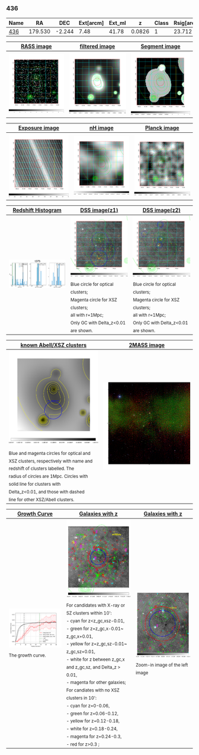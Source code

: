 <div STYLE="page-break-after: always;"></div>

### 436

|Name          |RA          |DEC      | Ext[arcm] | Ext_ml | z    | Class| Rsig[arcmin] | CRsig[c/s] | CR500[c/s] | R500[Mpc] |L500[erg/s]|F500[erg/s/cm^2]| M500[Msun]|Tx[keV]|beta|GC(XSZ,Delta_z<0.01)| GC(OPT,Delta_z<0.01)|GC|alias|
|--------------|------------|------------|---|---|-----------|--------|------|------|----|----|----|----|----|----|----|----|----|----|---|
|[436](script/436.md)     | 179.530       | -2.244       | 7.48    | 41.78   | 0.0826 | 1   | 23.712 |0.176 |0.159 |0.789 |5.027e+43 |2.976e-12 |1.512e+14 |2.835 |0.727 |-, |N, |-, |t375|

|[RASS image](../image/436/436_img.pdf)|[filtered image](../image/436/436_fil.pdf)|[Segment image](../image/436/436_seg.pdf)|
|-------------------|--------------------|-------------------|
| <img src="../image/436/436_img.png" width="300">  | <img src="../image/436/436_fil.png" width="300">   | <img src="../image/436/436_seg.png" width="300">  |

|[Exposure image](../image/436/436_mex.pdf)| [nH image](../image/436/436_nh.pdf)| [Planck image](../image/436/436_p.pdf)|
|-------------------|--------------------|-------------------|
|<img src="../image/436/436_mex.png" width="300">   | <img src="../image/436/436_nh.png" width="300">    | <img src="../image/436/436_p.png" width="300"> |

|[Redshift Histogram](../image/436/436_zg.pdf) | [DSS image(z1)](../image/436/436_dss_z1.pdf)      |  [DSS image(z2)](../image/436/436_dss_z2.pdf)    |
|-------------------|--------------------|-------------------|
|<img src="../image/436/436_zg.png" width="300"> |<img src="../image/436/436_dss_z1.png" width="300"> <sub><br>Blue circle for optical clusters; <br>Magenta circle for XSZ clusters; <br>all with r=1Mpc; <br>Only GC with Delta_z<0.01 are shown. </sub>| <img src="../image/436/436_dss_z2.png" width="300"><sub><br>Blue circle for optical clusters; <br>Magenta circle for XSZ clusters; <br>all with r=1Mpc; <br>Only GC with Delta_z<0.01 are shown. </sub> |

|[known Abell/XSZ clusters](../image/436/436_m.pdf) | [2MASS image](../image/436/436_2mass.pdf)      |
|-------------------|-------------------|
|<img src=../image/436/436_m.png width="300"> <sub><br>Blue and magenta circles for optical and <br>XSZ clusters, respectively with name and <br>redshift of clusters labelled. The <br>radius of circles are 1Mpc. Circles with <br>solid line for clusters with <br>Delta_z<0.01, and those with dashed <br>line for other XSZ/Abell clusters.        </sub>|<img src="../image/436/436_2mass.png" width="300">  |

|[Growth Curve](../image/436/436_gca_all.png) |[Galaxies with z](../image/436/436_opt_ned.pdf) |[Galaxies with z](../image/436/436_opt_ned_zoom.pdf) |
|-------------------|-------------------|-------------------|
| <img src="../image/436/436_gca_all.png" width="300"> <sub><br>The growth curve.</sub>| <img src=../image/436/436_opt_ned.png width="300"> <br><sub> For candidates with X-ray or SZ clusters within 10': <br> - cyan for z<z_gc,xsz-0.01, <br> - green for z=z_gc,x-0.01~ z_gc,x+0.01, <br> - yellow for z=z_gc,sz-0.01~ z_gc,sz+0.01, <br> - white for z between z_gc,x and z_gc,sz, and Delta_z > 0.01, <br> - magenta for other galaxies; <br>For candiates with no XSZ clusters in 10': <br> - cyan for z=0-0.06, <br> - green for z=0.06-0.12, <br> - yellow for z=0.12-0.18, <br> - white for z=0.18-0.24, <br> - magenta for z=0.24-0.3, <br> - red for z>0.3 ;  </sub>|<img src=../image/436/436_opt_ned_zoom.png width="300">  <br><sub> Zoom-in image of the left image</sub>|




